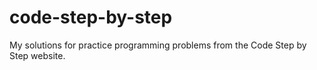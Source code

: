 # code-step-by-step

My solutions for practice programming problems from the Code Step by Step website. 

